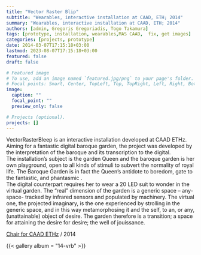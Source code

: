 ```yaml
---
title: "Vector Raster Blip"
subtitle: "Wearables, interactive installation at CAAD, ETH; 2014"
summary: "Wearables, interactive installation at CAAD, ETH; 2014"
authors: [admin, Gregoris Gregoriadis, Togo Takamura]
tags: [prototype, installation, wearables,MAS CAAD,  fix, get images]
categories: [projects, prototype]
date: 2014-03-07T17:15:18+03:00
lastmod: 2023-08-07T17:15:18+03:00
featured: false
draft: false

# Featured image
# To use, add an image named `featured.jpg/png` to your page's folder.
# Focal points: Smart, Center, TopLeft, Top, TopRight, Left, Right, BottomLeft, Bottom, BottomRight.
image:
  caption: ""
  focal_point: ""
  preview_only: false

# Projects (optional).
projects: []
---
```



VectorRasterBleep is an interactive installation developed at CAAD ETHz. Aiming for a fantastic digital baroque garden, the project was developed by the interpretation of the baroque and its transcription to the digital.  
The installation’s subject is the garden Queen and the baroque garden is her own playground, open to all kinds of stimuli to subvert the normality of royal life. The Baroque Garden is in fact the Queen’s antidote to boredom, gate to the fantastic, and phantasmic .  
The digital counterpart requires her to wear a 20 LED suit to wonder in the virtual garden. The “real” dimension of the garden is a generic space – any-space- tracked by infrared sensors and populated by machinery. The virtual one, the projected imaginary, is the one experienced by strolling in the generic space, and in this way metamorphosing it and the self, to an, or any, (unattainable) object of desire. The garden therefore is a transition; a space for attaining the desire for desire; the well of jouissance.

[Chair for CAAD ETHz](http://caad.ethz.ch/) / 2014

{{< gallery album = "14-vrb" >}}